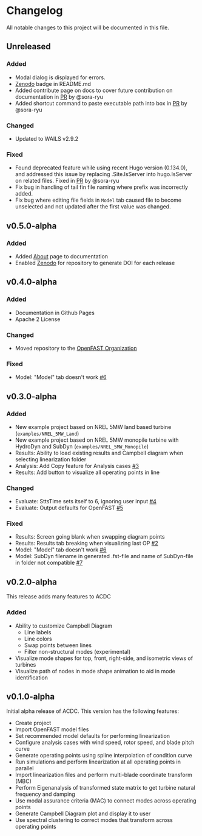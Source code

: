 # Changelog

All notable changes to this project will be documented in this file.

## Unreleased

### Added

- Modal dialog is displayed for errors.
- [Zenodo](https://zenodo.org/) badge in README.md
- Added contribute page on docs to cover future contribution on documentation in [PR](https://github.com/OpenFAST/acdc/pull/5) by @sora-ryu
- Added shortcut command to paste executable path into box in [PR](https://github.com/OpenFAST/acdc/pull/5) by @sora-ryu

### Changed

- Updated to WAILS v2.9.2

### Fixed

- Found deprecated feature while using recent Hugo version (0.134.0), and addressed this issue by replacing .Site.IsServer into hugo.IsServer on related files. Fixed in [PR](https://github.com/OpenFAST/acdc/pull/5) by @sora-ryu
- Fix bug in handling of tail fin file naming where prefix was incorrectly added.
- Fix bug where editing file fields in `Model` tab caused file to become unselected and not updated after the first value was changed.

## v0.5.0-alpha

### Added

- Added [About](https://OpenFAST.github.io/acdc/docs/about) page to documentation
- Enabled [Zenodo](https://zenodo.org/) for repository to generate DOI for each release

## v0.4.0-alpha

### Added

- Documentation in Github Pages
- Apache 2 License

### Changed

- Moved repository to the [OpenFAST Organization](https://github.com/OpenFAST/acdc)

### Fixed

- Model: "Model" tab doesn't work [#6](https://github.com/deslaughter/acdc-app/issues/6)

## v0.3.0-alpha

### Added

- New example project based on NREL 5MW land based turbine (`examples/NREL_5MW_Land`)
- New example project based on NREL 5MW monopile turbine with HydroDyn and SubDyn (`examples/NREL_5MW_Monopile`)
- Results: Ability to load existing results and Campbell diagram when selecting linearization folder
- Analysis: Add Copy feature for Analysis cases [#3](https://github.com/deslaughter/acdc-app/issues/3)
- Results: Add button to visualize all operating points in line

### Changed

- Evaluate: SttsTime sets itself to 6, ignoring user input [#4](https://github.com/deslaughter/acdc-app/issues/4)
- Evaluate: Output defaults for OpenFAST [#5](https://github.com/deslaughter/acdc-app/issues/5)

### Fixed

- Results: Screen going blank when swapping diagram points
- Results: Results tab breaking when visualizing last OP [#2](https://github.com/deslaughter/acdc-app/issues/2)
- Model: "Model" tab doesn't work [#6](https://github.com/deslaughter/acdc-app/issues/6)
- Model: SubDyn filename in generated .fst-file and name of SubDyn-file in folder not compatible [#7](https://github.com/deslaughter/acdc-app/issues/7)

## v0.2.0-alpha

This release adds many features to ACDC

### Added

- Ability to customize Campbell Diagram
    - Line labels
    - Line colors
    - Swap points between lines
    - Filter non-structural modes (experimental)
- Visualize mode shapes for top, front, right-side, and isometric views of turbines
- Visualize path of nodes in mode shape animation to aid in mode identification

## v0.1.0-alpha

Initial alpha release of ACDC. This version has the following features:

- Create project
- Import OpenFAST model files
- Set recommended model defaults for performing linearization
- Configure analysis cases with wind speed, rotor speed, and blade pitch curve
- Generate operating points using spline interpolation of condition curve
- Run simulations and perform linearization at all operating points in parallel
- Import linearization files and perform multi-blade coordinate transform (MBC)
- Perform Eigenanalysis of transformed state matrix to get turbine natural frequency and damping
- Use modal assurance criteria (MAC) to connect modes across operating points
- Generate Campbell Diagram plot and display it to user
- Use spectral clustering to correct modes that transform across operating points
